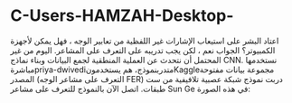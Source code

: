 # C-Users-HAMZAH-Desktop-
اعتاد البشر على استيعاب الإشارات غير اللفظية من تعابير الوجه ، فهل يمكن لأجهزة الكمبيوتر؟ الجواب نعم ، لكن يجب تدريبه على التعرف على المشاعر. اليوم من غير المحتمل أن نتحدث عن العملية المنطقية لجمع البيانات وبناء نماذج CNN. نستخدمها مباشرةpriya-dwivediمتدربنموذج، هم يستخدمونKaggleمجموعة بيانات مفتوحة المصدر (التعرف على مشاعر الوجه FER) دربت نموذج شبكة عصبية تلافيفية من ست طبقات. اتصل الآن بالنموذج للتعرف على مشاعر Sun Ge في هذه الصورة:
